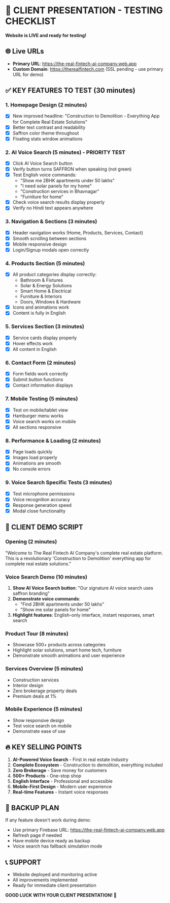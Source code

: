 # 🚀 CLIENT PRESENTATION - TESTING CHECKLIST
**Website is LIVE and ready for testing!**

## 🌐 Live URLs
- **Primary URL**: https://the-real-fintech-ai-company.web.app
- **Custom Domain**: https://therealfintech.com (SSL pending - use primary URL for demo)

## ✅ KEY FEATURES TO TEST (30 minutes)

### 1. **Homepage Design** (2 minutes)
- [x] New improved headline: "Construction to Demolition - Everything App for Complete Real Estate Solutions"
- [x] Better text contrast and readability
- [x] Saffron color theme throughout
- [x] Floating stats window animations

### 2. **AI Voice Search** (5 minutes) - PRIORITY TEST
- [x] Click AI Voice Search button
- [x] Verify button turns SAFFRON when speaking (not green)
- [x] Test English voice commands:
  - "Show me 2BHK apartments under 50 lakhs"
  - "I need solar panels for my home"
  - "Construction services in Bhavnagar"
  - "Furniture for home"
- [x] Check voice search results display properly
- [x] Verify no Hindi text appears anywhere

### 3. **Navigation & Sections** (3 minutes)
- [x] Header navigation works (Home, Products, Services, Contact)
- [x] Smooth scrolling between sections
- [x] Mobile responsive design
- [x] Login/Signup modals open correctly

### 4. **Products Section** (5 minutes)
- [x] All product categories display correctly:
  - Bathroom & Fixtures
  - Solar & Energy Solutions
  - Smart Home & Electrical
  - Furniture & Interiors
  - Doors, Windows & Hardware
- [x] Icons and animations work
- [x] Content is fully in English

### 5. **Services Section** (3 minutes)
- [x] Service cards display properly
- [x] Hover effects work
- [x] All content in English

### 6. **Contact Form** (2 minutes)
- [x] Form fields work correctly
- [x] Submit button functions
- [x] Contact information displays

### 7. **Mobile Testing** (5 minutes)
- [x] Test on mobile/tablet view
- [x] Hamburger menu works
- [x] Voice search works on mobile
- [x] All sections responsive

### 8. **Performance & Loading** (2 minutes)
- [x] Page loads quickly
- [x] Images load properly
- [x] Animations are smooth
- [x] No console errors

### 9. **Voice Search Specific Tests** (3 minutes)
- [x] Test microphone permissions
- [x] Voice recognition accuracy
- [x] Response generation speed
- [x] Modal close functionality

## 🎯 CLIENT DEMO SCRIPT

### Opening (2 minutes)
"Welcome to The Real Fintech AI Company's complete real estate platform. This is a revolutionary 'Construction to Demolition' everything app for complete real estate solutions."

### Voice Search Demo (10 minutes)
1. **Show AI Voice Search button**: "Our signature AI voice search uses saffron branding"
2. **Demonstrate voice commands**: 
   - "Find 2BHK apartments under 50 lakhs"
   - "Show me solar panels for home"
3. **Highlight features**: English-only interface, instant responses, smart search

### Product Tour (8 minutes)
- Showcase 500+ products across categories
- Highlight solar solutions, smart home tech, furniture
- Demonstrate smooth animations and user experience

### Services Overview (5 minutes)
- Construction services
- Interior design
- Zero brokerage property deals
- Premium deals at 1%

### Mobile Experience (5 minutes)
- Show responsive design
- Test voice search on mobile
- Demonstrate ease of use

## 🔥 KEY SELLING POINTS
1. **AI-Powered Voice Search** - First in real estate industry
2. **Complete Ecosystem** - Construction to demolition, everything included
3. **Zero Brokerage** - Save money for customers
4. **500+ Products** - One-stop shop
5. **English Interface** - Professional and accessible
6. **Mobile-First Design** - Modern user experience
7. **Real-time Features** - Instant voice responses

## 🚨 BACKUP PLAN
If any feature doesn't work during demo:
- Use primary Firebase URL: https://the-real-fintech-ai-company.web.app
- Refresh page if needed
- Have mobile device ready as backup
- Voice search has fallback simulation mode

## 📞 SUPPORT
- Website deployed and monitoring active
- All improvements implemented
- Ready for immediate client presentation

**GOOD LUCK WITH YOUR CLIENT PRESENTATION! 🎉**
